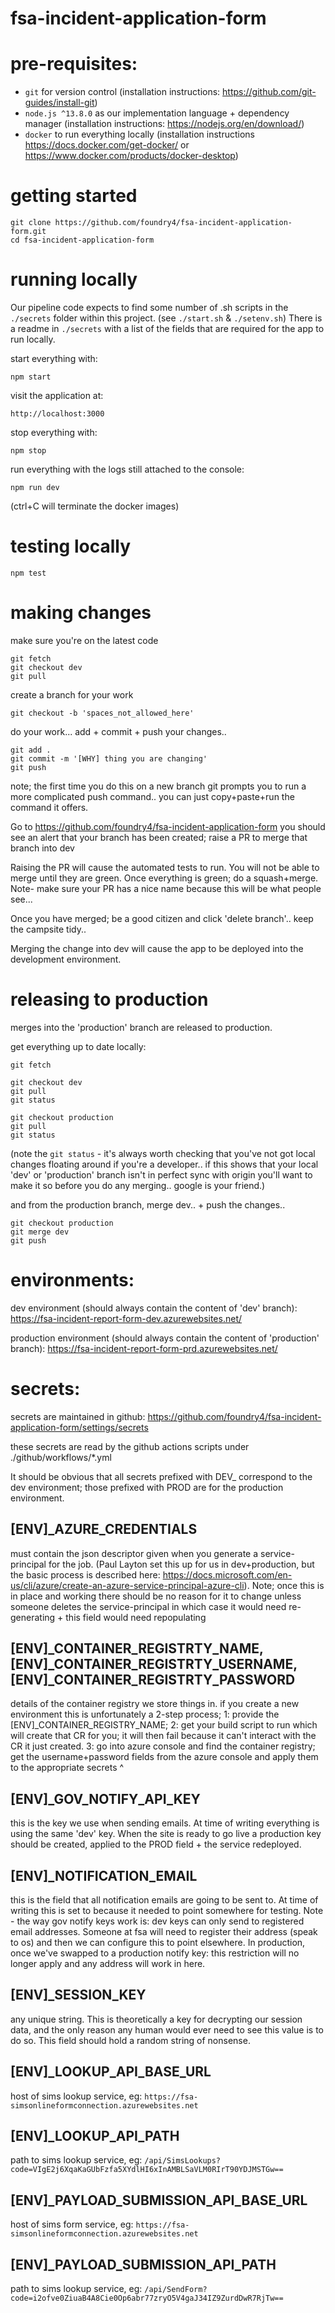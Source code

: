 # fsa-incident-application-form

# pre-requisites:
* `git` for version control (installation instructions: https://github.com/git-guides/install-git)
* `node.js ^13.8.0` as our implementation language + dependency manager (installation instructions: https://nodejs.org/en/download/)
* `docker` to run everything locally (installation instructions https://docs.docker.com/get-docker/ or https://www.docker.com/products/docker-desktop)

# getting started
```
git clone https://github.com/foundry4/fsa-incident-application-form.git
cd fsa-incident-application-form
```

# running locally
Our pipeline code expects to find some number of .sh scripts in the `./secrets` folder within this project. (see `./start.sh` & `./setenv.sh`)
There is a readme in `./secrets` with a list of the fields that are required for the app to run locally.

start everything with:
```
npm start
```

visit the application at:
```
http://localhost:3000
```

stop everything with:
```
npm stop
```

run everything with the logs still attached to the console:
```
npm run dev
```
(ctrl+C will terminate the docker images)

# testing locally
```
npm test
```

# making changes
make sure you're on the latest code
```
git fetch
git checkout dev
git pull
```

create a branch for your work
```
git checkout -b 'spaces_not_allowed_here'
```

do your work...
add + commit + push your changes..
```
git add .
git commit -m '[WHY] thing you are changing'
git push
```
note; the first time you do this on a new branch git prompts you to run a more complicated push command.. you can just copy+paste+run the command it offers.

Go to https://github.com/foundry4/fsa-incident-application-form
you should see an alert that your branch has been created; raise a PR to merge that branch into dev

Raising the PR will cause the automated tests to run. You will not be able to merge until they are green.
Once everything is green; do a squash+merge. Note- make sure your PR has a nice name because this will be what people see...

Once you have merged; be a good citizen and click 'delete branch'.. keep the campsite tidy..

Merging the change into dev will cause the app to be deployed into the development environment.

# releasing to production

merges into the 'production' branch are released to production.

get everything up to date locally:
```
git fetch

git checkout dev
git pull
git status

git checkout production
git pull
git status
```
(note the `git status` - it's always worth checking that you've not got local changes floating around if you're a developer.. if this shows that your local 'dev' or 'production' branch isn't in perfect sync with origin you'll want to make it so before you do any merging.. google is your friend.)

and from the production branch, merge dev.. + push the changes..

```
git checkout production
git merge dev
git push
```

# environments:

dev environment (should always contain the content of 'dev' branch): https://fsa-incident-report-form-dev.azurewebsites.net/

production environment (should always contain the content of 'production' branch): https://fsa-incident-report-form-prd.azurewebsites.net/

# secrets:

secrets are maintained in github: https://github.com/foundry4/fsa-incident-application-form/settings/secrets

these secrets are read by the github actions scripts under ./github/workflows/*.yml

It should be obvious that all secrets prefixed with DEV_ correspond to the dev environment; those prefixed with PROD are for the production environment.

## [ENV]_AZURE_CREDENTIALS
must contain the json descriptor given when you generate a service-principal for the job. (Paul Layton set this up for us in dev+production, but the basic process is described here: https://docs.microsoft.com/en-us/cli/azure/create-an-azure-service-principal-azure-cli). Note; once this is in place and working there should be no reason for it to change unless someone deletes the service-principal in which case it would need re-generating + this field would need repopulating

## [ENV]_CONTAINER_REGISTRTY_NAME,  [ENV]_CONTAINER_REGISTRTY_USERNAME, [ENV]_CONTAINER_REGISTRTY_PASSWORD

details of the container registry we store things in.
if you create a new environment this is unfortunately a 2-step process; 1: provide the [ENV]_CONTAINER_REGISTRY_NAME; 2: get your build script to run which will create that CR for you; it will then fail because it can't interact with the CR it just created. 3: go into azure console and find the container registry; get the username+password fields from the azure console and apply them to the appropriate secrets ^

## [ENV]_GOV_NOTIFY_API_KEY
this is the key we use when sending emails. At time of writing everything is using the same 'dev' key. When the site is ready to go live a production key should be created, applied to the PROD field + the service redeployed.

## [ENV]_NOTIFICATION_EMAIL
this is the field that all notification emails are going to be sent to. At time of writing this is set to <my email> because it needed to point somewhere for testing.
Note - the way gov notify keys work is: dev keys can only send to registered email addresses. Someone at fsa will need to register their address (speak to os) and then we can configure this to point elsewhere.
In production, once we've swapped to a production notify key: this restriction will no longer apply and any address will work in here.

## [ENV]_SESSION_KEY
any unique string. This is theoretically a key for decrypting our session data, and the only reason any human would ever need to see this value is to do so. This field should hold a random string of nonsense.

## [ENV]_LOOKUP_API_BASE_URL
host of sims lookup service, eg: `https://fsa-simsonlineformconnection.azurewebsites.net`

## [ENV]_LOOKUP_API_PATH
path to sims lookup service, eg: `/api/SimsLookups?code=VIgE2j6XqaKaGUbFzfa5XYdlHI6xInAMBLSaVLM0RIrT90YDJMSTGw==`

## [ENV]_PAYLOAD_SUBMISSION_API_BASE_URL
host of sims form service, eg: `https://fsa-simsonlineformconnection.azurewebsites.net`

## [ENV]_PAYLOAD_SUBMISSION_API_PATH
path to sims lookup service, eg: `/api/SendForm?code=i2ofve0ZiuaB4A8Cie0Op6abr77zryO5V4gaJ34IZ9ZurdDwR7RjTw==`
